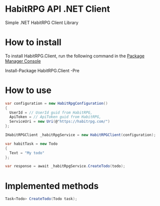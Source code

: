 HabitRPG API .NET Client
==========================

Simple .NET HabitRPG Client Library

# How to install

To install HabitRPG.Client, run the following command in the [Package Manager Console](https://www.nuget.org/packages/HabitRPG.Client/)

Install-Package HabitRPG.Client -Pre

# How to use

```cs
var configuration = new HabitRpgConfiguration()
{
  UserId = // UserId guid from HabitRPG,
  ApiToken = // ApiToken guid from HabitRPG,
  ServiceUri = new Uri(@"https://habitrpg.com/")
};

IHabitRPGClient _habitRpgService = new HabitRPGClient(configuration);

var habitTask = new Todo
{
  Text = "My todo" 
};

var response = await _habitRpgService.CreateTodo(todo);
```

# Implemented methods

```cs
Task<Todo> CreateTodo(Todo task);
```
